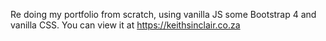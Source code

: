 Re doing my portfolio from scratch, using vanilla JS some Bootstrap 4 and vanilla CSS. You can view it at https://keithsinclair.co.za
